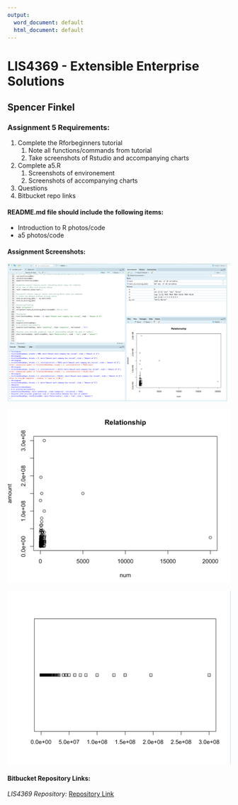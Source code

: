 ```yaml
---
output:
  word_document: default
  html_document: default
---
```


# LIS4369 - Extensible Enterprise Solutions 

## Spencer Finkel

### **Assignment 5 Requirements:** 
1. Complete the Rforbeginners tutorial
    1. Note all functions/commands from tutorial
    2. Take screenshots of Rstudio and accompanying charts
2. Complete a5.R 
    1. Screenshots of environement
    2. Screenshots of accompanying charts
3. Questions
4. Bitbucket repo links
   

#### README.md file should include the following items:
* Introduction to R photos/code
* a5 photos/code



#### Assignment Screenshots:

![Screenshot of a5](png/a5_screenshot.png "a5 RStudio")

![Screenshot of chart](png/plot.png "a5 chart")

![Screenshot of chart](png/horizontal_plot.png "a5 chart")


#### Bitbucket Repository Links:


*LIS4369 Repository:*
[Repository Link](https://bitbucket.org/stolidMiscellanea/lis4369/src/master/)